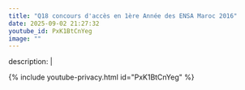 ```yaml
---
title: "Q18 concours d'accès en 1ère Année des ENSA Maroc 2016"
date: 2025-09-02 21:27:32 
youtube_id: PxK1BtCnYeg
image: ""
---
```

description: |
  
{% include youtube-privacy.html id="PxK1BtCnYeg" %}
